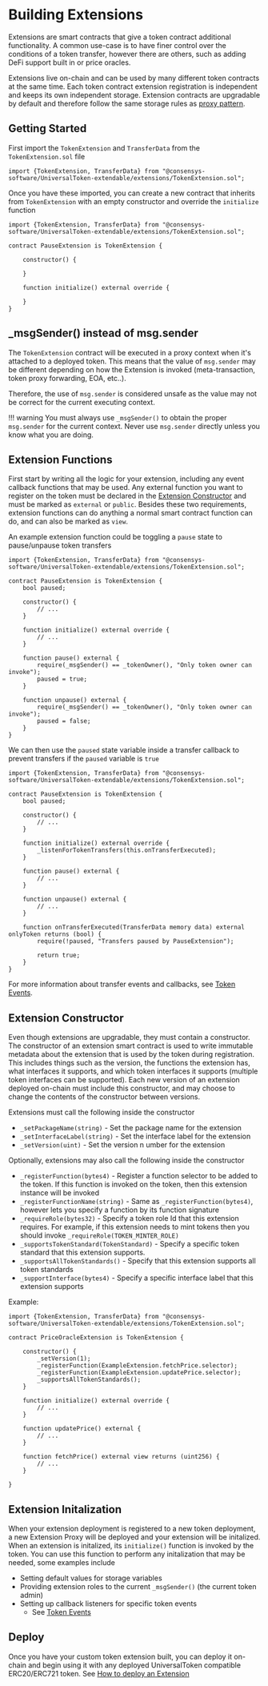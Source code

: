 # Building Extensions

Extensions are smart contracts that give a token contract additional functionality. A common use-case is to have finer control over the conditions of a token transfer, however there are others, such as adding DeFi support built in or price oracles. 

Extensions live on-chain and can be used by many different token contracts at the same time. Each token contract extension registration is independent and keeps its own independent storage. Extension contracts are upgradable by default and therefore follow the same storage rules as [proxy pattern](https://docs.openzeppelin.com/upgrades-plugins/1.x/proxies#storage-collisions-between-implementation-versions).

## Getting Started

First import the `TokenExtension` and `TransferData` from the `TokenExtension.sol` file

    import {TokenExtension, TransferData} from "@consensys-software/UniversalToken-extendable/extensions/TokenExtension.sol";

Once you have these imported, you can create a new contract that inherits from `TokenExtension` with an empty constructor and override the `initialize` function

    import {TokenExtension, TransferData} from "@consensys-software/UniversalToken-extendable/extensions/TokenExtension.sol";

    contract PauseExtension is TokenExtension {

        constructor() {

        }

        function initialize() external override {

        }
    }

## _msgSender() instead of msg.sender

The `TokenExtension` contract will be executed in a proxy context when it's attached to a deployed token. This means that the value of `msg.sender` may be different depending on how the Extension is invoked (meta-transaction, token proxy forwarding, EOA, etc..). 

Therefore, the use of `msg.sender` is considered unsafe as the value may not be correct for the current executing context. 

!!! warning
    You must always use `_msgSender()` to obtain the proper `msg.sender` for the current context. Never use `msg.sender` directly unless you know what you are doing.

## Extension Functions

First start by writing all the logic for your extension, including any event callback functions that may be used. Any external function you want to register on the token must be declared in the [Extension Constructor](#extension-constructor) and must be marked as `external` or `public`. Besides these two requirements, extension functions can do anything a normal smart contract function can do, and can also be marked as `view`. 

An example extension function could be toggling a `pause` state to pause/unpause token transfers

    import {TokenExtension, TransferData} from "@consensys-software/UniversalToken-extendable/extensions/TokenExtension.sol";

    contract PauseExtension is TokenExtension {
        bool paused;

        constructor() {
            // ...
        }

        function initialize() external override {
            // ...
        }
        
        function pause() external {
            require(_msgSender() == _tokenOwner(), "Only token owner can invoke");
            paused = true;
        }
    
        function unpause() external {
            require(_msgSender() == _tokenOwner(), "Only token owner can invoke");
            paused = false;
        }
    }

We can then use the `paused` state variable inside a transfer callback to prevent transfers if the `paused` variable is `true`

    import {TokenExtension, TransferData} from "@consensys-software/UniversalToken-extendable/extensions/TokenExtension.sol";

    contract PauseExtension is TokenExtension {
        bool paused;

        constructor() {
            // ...
        }

        function initialize() external override {
            _listenForTokenTransfers(this.onTransferExecuted);
        }
        
        function pause() external {
            // ...
        }
    
        function unpause() external {
            // ...
        }
        
        function onTransferExecuted(TransferData memory data) external onlyToken returns (bool) {
            require(!paused, "Transfers paused by PauseExtension");

            return true;
        }
    }

For more information about transfer events and callbacks, see [Token Events](./token-events.md).

## Extension Constructor

Even though extensions are upgradable, they must contain a constructor. The constructor of an extension smart contract is used to write immutable metadata about the extension that is used by the token during registration. This includes things such as the version, the functions the extension has, what interfaces it supports, and which token interfaces it supports (multiple token interfaces can be supported). Each new version of an extension deployed on-chain must include this constructor, and may choose to change the contents of the constructor between versions. 

Extensions must call the following inside the constructor

* `_setPackageName(string)` - Set the package name for the extension
* `_setInterfaceLabel(string)` - Set the interface label for the extension
* `_setVersion(uint)` - Set the version n umber for the extension

Optionally, extensions may also call the following inside the constructor

* `_registerFunction(bytes4)` - Register a function selector to be added to the token. If this function is invoked on the token, then this extension instance will be invoked
* `_registerFunctionName(string)` - Same as `_registerFunction(bytes4)`, however lets you specify a function by its function signature
* `_requireRole(bytes32)` - Specify a token role Id that this extension requires. For example, if this extension needs to mint tokens then you should invoke `_requireRole(TOKEN_MINTER_ROLE)`
* `_supportsTokenStandard(TokenStandard)` - Specify a specific token standard that this extension supports.
* `_supportsAllTokenStandards()` - Specify that this extension supports all token standards
* `_supportInterface(bytes4)` - Specify a specific interface label that this extension supports

Example:

    import {TokenExtension, TransferData} from "@consensys-software/UniversalToken-extendable/extensions/TokenExtension.sol";

    contract PriceOracleExtension is TokenExtension {

        constructor() {
            _setVersion(1);
            _registerFunction(ExampleExtension.fetchPrice.selector);
            _registerFunction(ExampleExtension.updatePrice.selector);
            _supportsAllTokenStandards();
        }

        function initialize() external override {
            // ...
        }
        
        function updatePrice() external {
            // ...
        }
    
        function fetchPrice() external view returns (uint256) {
            // ...
        }

    }

## Extension Initalization

When your extension deployment is registered to a new token deployment, a new Extension Proxy will be deployed and your extension will be initalized. When an extension is initalized, its `initialize()` function is invoked by the token. You can use this function to perform any initalization that may be needed, some examples include

* Setting default values for storage variables
* Providing extension roles to the current `_msgSender()` (the current token admin)
* Setting up callback listeners for specific token events
    - See [Token Events](./token-events.md)


## Deploy

Once you have your custom token extension built, you can deploy it on-chain and begin using it with any deployed UniversalToken compatible ERC20/ERC721 token. See [How to deploy an Extension](./getting-started.md#deploying-extensions)